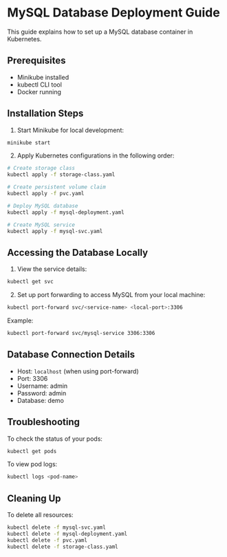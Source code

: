 # MySQL Database Deployment Guide

This guide explains how to set up a MySQL database container in Kubernetes.

## Prerequisites

- Minikube installed
- kubectl CLI tool
- Docker running

## Installation Steps

1. Start Minikube for local development:
```bash
minikube start
```

2. Apply Kubernetes configurations in the following order:
```bash
# Create storage class
kubectl apply -f storage-class.yaml

# Create persistent volume claim
kubectl apply -f pvc.yaml

# Deploy MySQL database
kubectl apply -f mysql-deployment.yaml

# Create MySQL service
kubectl apply -f mysql-svc.yaml
```

## Accessing the Database Locally

1. View the service details:
```bash
kubectl get svc
```

2. Set up port forwarding to access MySQL from your local machine:
```bash
kubectl port-forward svc/<service-name> <local-port>:3306
```

Example:
```bash
kubectl port-forward svc/mysql-service 3306:3306
```

## Database Connection Details

- Host: `localhost` (when using port-forward)
- Port: 3306
- Username: admin
- Password: admin
- Database: demo

## Troubleshooting

To check the status of your pods:
```bash
kubectl get pods
```

To view pod logs:
```bash
kubectl logs <pod-name>
```

## Cleaning Up

To delete all resources:
```bash
kubectl delete -f mysql-svc.yaml
kubectl delete -f mysql-deployment.yaml
kubectl delete -f pvc.yaml
kubectl delete -f storage-class.yaml
```

